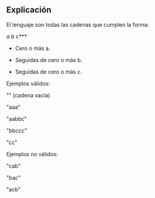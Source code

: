 ## Explicación

El lenguaje son todas las cadenas que cumplen la forma:

**a* b* c***

- Cero o más a.

- Seguidas de cero o más b.

- Seguidas de cero o más c.


Ejemplos válidos:

"" (cadena vacía)

"aaa"

"aabbc"

"bbccc"

"cc"

Ejemplos no válidos:

"cab"

"bac"

"acb"
